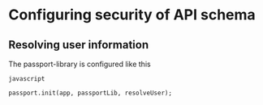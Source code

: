 # Configuring security of API schema

## Resolving user information

The passport-library is configured like this


```
javascript

passport.init(app, passportLib, resolveUser);

```